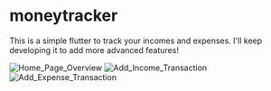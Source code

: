 # moneytracker
This is a simple flutter to track your incomes and expenses. I'll keep developing it to add more advanced features!

![Home_Page_Overview](https://github.com/user-attachments/assets/93d3a9c5-aa56-4a74-ab16-eb566e60b6ac)
![Add_Income_Transaction](https://github.com/user-attachments/assets/11f92341-fd3d-4e01-8b25-84fa4145bc41)
![Add_Expense_Transaction](https://github.com/user-attachments/assets/373edf0d-0931-4563-ba40-a4c8db0b1f14)

